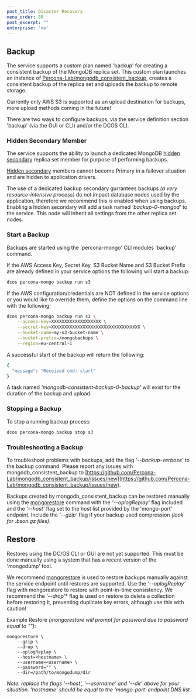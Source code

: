 ```yaml
---
post_title: Disaster Recovery
menu_order: 80
post_excerpt: ""
enterprise: 'no'
---
```


## Backup

The service supports a custom plan named 'backup' for creating a consistent backup of the MongoDB replica set. This custom plan launches an instance of [Percona-Lab/mongodb_consistent_backup](), creates a consistent backup of the replica set and uploads the backup to remote storage. 

Currently only AWS S3 is supported as an upload destination for backups, more upload methods coming in the future!

There are two ways to configure backups, via the service definition section 'backup' (via the GUI or CLI) and/or the DCOS CLI.

### Hidden Secondary Member
The service supports the ability to launch a dedicated MongoDB [hidden secondary](https://docs.mongodb.com/manual/core/replica-set-hidden-member/) replica set member for purpose of performing backups.

[Hidden secondary](https://docs.mongodb.com/manual/core/replica-set-hidden-member/) members cannot become Primary in a failover situation and are hidden to application drivers.

The use of a dedicated backup secondary gurrantees backups *(a very resource-intensive process)* do not impact database nodes used by the application, therefore we recommend this is enabled when using backups. Enabling a hidden secondary will add a task named *'backup-0-mongod'* to the service. This node will inherit all settings from the other replica set nodes.

### Start a Backup

Backups are started using the 'percona-mongo' CLI modules 'backup' command.

If the AWS Access Key, Secret Key, S3 Bucket Name and S3 Bucket Prefix are already defined in your service options the following will start a backup:
```bash
dcos percona-mongo backup run s3
```

If the AWS configuration/credentials are NOT defined in the service options or you would like to override them, define the options on the command line with the following:
```bash
dcos percona-mongo backup run s3 \
    --access-key=XXXXXXXXXXXXXXXXXXX \
    --secret-key=XXXXXXXXXXXXXXXXXXXXXXXXXXXXXXXXXX \
    --bucket-name=my-s3-bucket-name \
    --bucket-prefix=/mongobackups \
    --region=eu-central-1
```

A successful start of the backup will return the following:
```bash
{
  "message": "Received cmd: start"
}
```

A task named *'mongodb-consistent-backup-0-backup'* will exist for the duration of the backup and upload.

### Stopping a Backup

To stop a running backup process:
```bash
dcos percona-mongo backup stop s3
```

### Troubleshooting a Backup

To troubleshoot problems with backups, add the flag *'--backup-verbose'* to the backup command. Please report any issues with mongodb_consistent_backup to [https://github.com/Percona-Lab/mongodb_consistent_backup/issues/new](https://github.com/Percona-Lab/mongodb_consistent_backup/issues/new).

Backups created by mongodb_consistent_backup can be restored manually using the [mongorestore](https://docs.mongodb.com/manual/reference/program/mongorestore) command with the *'--oplogReplay'* flag included and the *'--host'* flag set to the host list provided by the 'mongo-port' endpoint. Include the *'--gzip'* flag if your backup used compression *(look for .bson.gz files)*.

## Restore

Restores using the DC/OS CLI or GUI are not yet supported. This must be done manually using a system that has a recent version of the 'mongodump' tool.

We recommend [mongorestore](https://docs.mongodb.com/manual/reference/program/mongorestore/) is used to restore backups manually against the service endpoint until restores are supported. Use the *'--oplogReplay'* flag with mongorestore to restore with point-in-time consistency. We recommend the *'--drop'** flag is used on restore to delete a collection before restoring it, preventing duplicate key errors, although use this with caution!

Example Restore *(mongorestore will prompt for password due to password equal to "")*:
```
mongorestore \
    --gzip \
    --drop \
    --oplogReplay \
    --host=<hostname> \
    --username=<username> \
    --password="" \
    --dir=/path/to/mongodump/dir
```
*Note: replace the flags '--host', '--username' and '--dir' above for your situation. 'hostname' should be equal to the 'mongo-port' endpoint DNS list*
